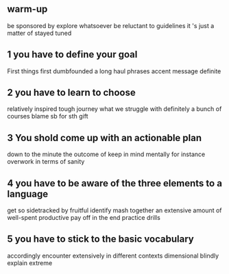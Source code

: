 [](https://www.bilibili.com/video/BV1ZE411R7QW?spm_id_from=333.880.my_history.page.click)

## warm-up
be sponsored by 
explore
whatsoever
be reluctant to
guidelines
it 's just a matter of 
stayed tuned


## 1 you have to define your goal
First things first
dumbfounded
a long haul
phrases
accent
message
definite

## 2 you have to learn to choose
relatively
inspired
tough journey
what we struggle with
definitely
a bunch of
courses
blame sb for sth
gift

## 3 You shold come up with an actionable plan
down to the minute
the outcome of
keep in mind
mentally
for instance
overwork
in terms of
sanity

## 4 you have to be aware of the three elements to a language
get so sidetracked by
fruitful
identify
mash together
an extensive amount of
well-spent
productive
pay off
in the end
practice drills

## 5  you have to stick to the basic vocabulary
accordingly
encounter
extensively
in different contexts
dimensional
blindly
explain
extreme